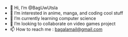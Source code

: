 - 👋 Hi, I’m @BagUwUtsla
- 👀 I’m interested in anime, manga, and coding cool stuff
- 🌱 I’m currently learning computer science
- 💞️ I’m looking to collaborate on video games project
- 📫 How to reach me : bagalamail@gmail.com
